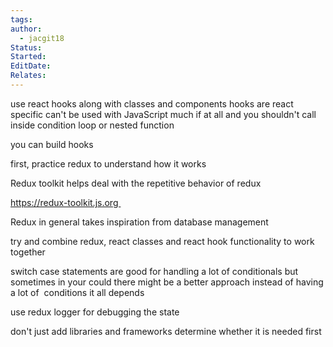 ```yaml
---
tags: 
author:
  - jacgit18
Status: 
Started: 
EditDate: 
Relates:
---
```

use react hooks along with classes and components hooks are react specific can't be used with JavaScript much if at all and you shouldn't call inside condition loop or nested function  

you can build hooks  

first, practice redux to understand how it works 

Redux toolkit helps deal with the repetitive behavior of redux 

https://redux-toolkit.js.org 

Redux in general takes inspiration from database management 

try and combine redux, react classes and react hook functionality to work together 

switch case statements are good for handling a lot of conditionals but sometimes in your could there might be a better approach instead of having a lot of  conditions it all depends 

use redux logger for debugging the state 

don't just add libraries and frameworks determine whether it is needed first